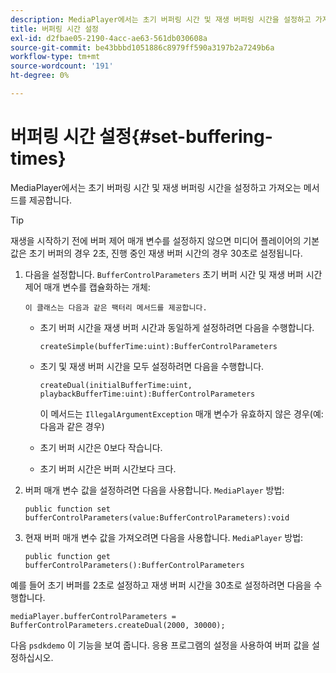 ```yaml
---
description: MediaPlayer에서는 초기 버퍼링 시간 및 재생 버퍼링 시간을 설정하고 가져오는 메서드를 제공합니다.
title: 버퍼링 시간 설정
exl-id: d2fbae05-2190-4acc-ae63-561db030608a
source-git-commit: be43bbbd1051886c8979ff590a3197b2a7249b6a
workflow-type: tm+mt
source-wordcount: '191'
ht-degree: 0%

---
```


# 버퍼링 시간 설정{#set-buffering-times}

MediaPlayer에서는 초기 버퍼링 시간 및 재생 버퍼링 시간을 설정하고 가져오는 메서드를 제공합니다.

>[!TIP]
>
>재생을 시작하기 전에 버퍼 제어 매개 변수를 설정하지 않으면 미디어 플레이어의 기본값은 초기 버퍼의 경우 2초, 진행 중인 재생 버퍼 시간의 경우 30초로 설정됩니다.

1. 다음을 설정합니다. `BufferControlParameters` 초기 버퍼 시간 및 재생 버퍼 시간 제어 매개 변수를 캡슐화하는 개체:

       이 클래스는 다음과 같은 팩터리 메서드를 제공합니다.
   
   * 초기 버퍼 시간을 재생 버퍼 시간과 동일하게 설정하려면 다음을 수행합니다.

      ```
      createSimple(bufferTime:uint):BufferControlParameters
      ```

   * 초기 및 재생 버퍼 시간을 모두 설정하려면 다음을 수행합니다.

      ```
      createDual(initialBufferTime:uint, playbackBufferTime:uint):BufferControlParameters 
      ```

      이 메서드는 `IllegalArgumentException` 매개 변수가 유효하지 않은 경우(예: 다음과 같은 경우)

   * 초기 버퍼 시간은 0보다 작습니다.
   * 초기 버퍼 시간은 버퍼 시간보다 크다.

1. 버퍼 매개 변수 값을 설정하려면 다음을 사용합니다. `MediaPlayer` 방법:

   ```
   public function set bufferControlParameters(value:BufferControlParameters):void
   ```

1. 현재 버퍼 매개 변수 값을 가져오려면 다음을 사용합니다. `MediaPlayer` 방법:

   ```
   public function get bufferControlParameters():BufferControlParameters
   ```

<!--<a id="example_B5C5004188574D8D8AB8525742767280"></a>-->

예를 들어 초기 버퍼를 2초로 설정하고 재생 버퍼 시간을 30초로 설정하려면 다음을 수행합니다.

```
mediaPlayer.bufferControlParameters = BufferControlParameters.createDual(2000, 30000); 
```

다음 `psdkdemo` 이 기능을 보여 줍니다. 응용 프로그램의 설정을 사용하여 버퍼 값을 설정하십시오.
